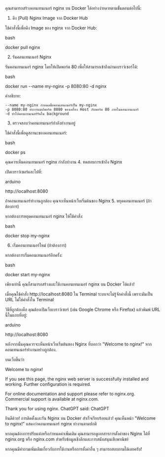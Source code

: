 คุณสามารถสร้างคอนเทนเนอร์ nginx บน Docker ได้อย่างง่ายดายตามขั้นตอนต่อไปนี้:
1. ดึง (Pull) Nginx Image จาก Docker Hub

ใช้คำสั่งนี้เพื่อดึง Image ของ nginx จาก Docker Hub:

bash

docker pull nginx

2. รันคอนเทนเนอร์ Nginx

รันคอนเทนเนอร์ nginx โดยให้เปิดพอร์ต 80 เพื่อให้สามารถเข้าถึงผ่านเบราว์เซอร์ได้:

bash

docker run --name my-nginx -p 8080:80 -d nginx

คำอธิบาย:

    --name my-nginx กำหนดชื่อคอนเทนเนอร์เป็น my-nginx
    -p 8080:80 ทำการแมปพอร์ต 8080 ของเครื่อง Host กับพอร์ต 80 ภายในคอนเทนเนอร์
    -d ทำให้คอนเทนเนอร์รันใน background

3. ตรวจสอบว่าคอนเทนเนอร์กำลังทำงานอยู่

ใช้คำสั่งนี้เพื่อดูสถานะของคอนเทนเนอร์:

bash

docker ps

คุณควรเห็นคอนเทนเนอร์ nginx กำลังทำงาน
4. ทดสอบการเข้าถึง Nginx

เปิดเบราว์เซอร์และไปที่:

arduino

http://localhost:8080

ถ้าคอนเทนเนอร์ทำงานถูกต้อง คุณจะเห็นหน้าเว็บเริ่มต้นของ Nginx
5. หยุดคอนเทนเนอร์ (ถ้าต้องการ)

หากต้องการหยุดคอนเทนเนอร์ nginx ให้ใช้คำสั่ง:

bash

docker stop my-nginx

6. เริ่มคอนเทนเนอร์ใหม่ (ถ้าต้องการ)

หากต้องการเริ่มคอนเทนเนอร์อีกครั้ง:

bash

docker start my-nginx

เพียงเท่านี้ คุณก็สามารถสร้างและใช้งานคอนเทนเนอร์ nginx บน Docker ได้แล้ว!




เมื่อคุณใช้คำสั่ง http://localhost:8080 ใน Terminal ระบบจะไม่รู้จักคำสั่งนี้ เพราะมันเป็น URL ไม่ใช่คำสั่งใน Terminal

วิธีที่ถูกต้องคือ คุณต้องเปิดเว็บเบราว์เซอร์ (เช่น Google Chrome หรือ Firefox) แล้วพิมพ์ URL นี้ในแถบที่อยู่:

arduino

http://localhost:8080

หลังจากนั้นคุณควรจะเห็นหน้าเว็บเริ่มต้นของ Nginx ที่บอกว่า "Welcome to nginx!" หากคอนเทนเนอร์ทำงานอย่างถูกต้อง.


บนเว็บขึ้นว่า

Welcome to nginx!

If you see this page, the nginx web server is successfully installed and working. Further configuration is required.

For online documentation and support please refer to nginx.org.
Commercial support is available at nginx.com.

Thank you for using nginx.
ChatGPT said:
ChatGPT

ยินดีด้วย! การติดตั้งและรัน Nginx บน Docker สำเร็จเรียบร้อยแล้ว! คุณเห็นหน้า "Welcome to nginx!" แสดงว่าคอนเทนเนอร์ nginx ทำงานตามปกติ

หากคุณต้องการปรับแต่งหรือกำหนดค่าเพิ่มเติม คุณสามารถดูเอกสารการตั้งค่าของ Nginx ได้ที่ nginx.org หรือ nginx.com สำหรับข้อมูลเชิงลึกและการสนับสนุนเชิงพาณิชย์

หากคุณมีคำถามเพิ่มเติมเกี่ยวกับการใช้งานหรือการตั้งค่าอื่น ๆ สามารถสอบถามได้เลยครับ!
